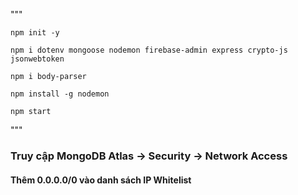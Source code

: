 """

    npm init -y

    npm i dotenv mongoose nodemon firebase-admin express crypto-js jsonwebtoken

    npm i body-parser

    npm install -g nodemon

    npm start

"""

### Truy cập MongoDB Atlas → Security → Network Access
#### Thêm 0.0.0.0/0 vào danh sách IP Whitelist